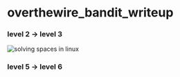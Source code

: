 # overthewire_bandit_writeup

### level 2 -> level 3

![solving spaces in linux](https://github.com/Guru-Asrith-N/overthewire_bandit_writeup/assets/147991595/94affd83-6a19-4083-9f42-978cadf4d8d0)

### level 5 -> level 6


